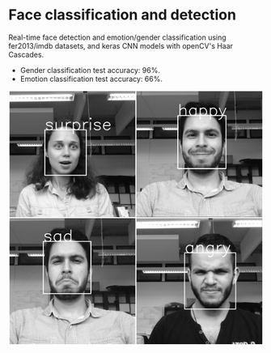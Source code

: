 # Face classification and detection
Real-time face detection and emotion/gender classification using fer2013/imdb datasets, and keras CNN models with openCV's Haar Cascades.
* Gender classification test accuracy: 96%.
* Emotion classification test accuracy: 66%.


![alt tag](images/emotion_classification.jpg)
